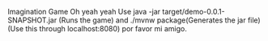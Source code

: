 Imagination Game
Oh yeah yeah
Use java -jar target/demo-0.0.1-SNAPSHOT.jar (Runs the game)
and ./mvnw package(Generates the jar file)
(Use this through localhost:8080)
por favor mi amigo.
